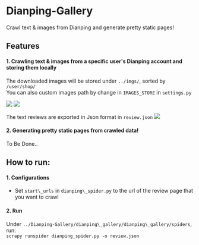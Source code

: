 # Dianping-Gallery
Crawl text & images from Dianping and generate pretty static pages!

## Features

#### 1. Crawling text & images from a specific user's Dianping account and storing them locally
The downloaded images will be stored under `../imgs/`, sorted by `/user/shop/`   
You can also custom images path by change in `IMAGES_STORE` in `settings.py`

![][folders]
![][images]  

The text reviews are exported in Json format in `review.json`
![][review]
#### 2. Generating pretty static pages from crawled data!
To Be Done..

## How to run:
#### 1. Configurations
* Set `start\_urls` in `dianping\_spider.py` to the url of the review page that you want to crawl
#### 2. Run

Under `../Dianping-Gallery/dianping\_gallery/dianping\_gallery/spiders`, run:   
`scrapy runspider dianping_spider.py -o review.json`



[folders]: ./preview/folders.png
[images]: ./preview/images.png
[review]: ./preview/review.PNG
